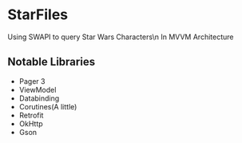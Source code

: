 # StarFiles
 Using SWAPI to query Star Wars Characters\n
 In MVVM Architecture

## Notable Libraries
* Pager 3
* ViewModel
* Databinding
* Corutines(A little)
* Retrofit
* OkHttp
* Gson
